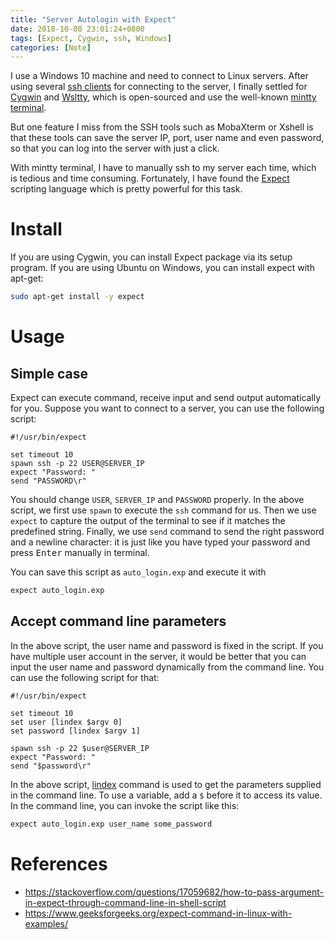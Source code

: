 ```yaml
---
title: "Server Autologin with Expect"
date: 2018-10-08 23:01:24+0800
tags: [Expect, Cygwin, ssh, Windows]
categories: [Note]
---
```



I use a Windows 10 machine and need to connect to Linux servers. After using
several [ssh clients](https://www.slant.co/topics/149/~best-ssh-clients-for-windows)
for connecting to the server, I finally settled for
[Cygwin](https://www.cygwin.com/) and
[Wsltty](https://github.com/mintty/wsltty), which is open-sourced and use the
well-known [mintty terminal](https://github.com/mintty/mintty).

But one feature I miss from the SSH tools such as MobaXterm or Xshell is that
these tools can save the server IP, port, user name and even password, so that
you can log into the server with just a click.

With mintty terminal, I have to manually ssh to my server each time, which is
tedious and time consuming. Fortunately, I have found the
[Expect](https://en.wikipedia.org/wiki/Expect) scripting language which is
pretty powerful for this task.

<!--more-->

# Install

If you are using Cygwin, you can install Expect package via its setup program.
If you are using Ubuntu on Windows, you can install expect with apt-get:

```bash
sudo apt-get install -y expect
```

# Usage

## Simple case

Expect can execute command, receive input and send output automatically for
you. Suppose you want to connect to a server, you can use the following
script:

```
#!/usr/bin/expect

set timeout 10
spawn ssh -p 22 USER@SERVER_IP
expect "Password: "
send "PASSWORD\r"
```

You should change `USER`, `SERVER_IP` and `PASSWORD` properly. In the above
script, we first use `spawn` to execute the `ssh` command for us. Then we use
`expect` to capture the output of the terminal to see if it matches the
predefined string. Finally, we use `send` command to send the right password
and a newline character: it is just like you have typed your password and press
<kbd>Enter</kbd> manually in terminal.

You can save this script as `auto_login.exp` and execute it with

```bash
expect auto_login.exp
```

## Accept command line parameters

In the above script, the user name and password is fixed in the script. If you
have multiple user account in the server, it would be better that you can input
the user name and password dynamically from the command line. You can use the
following script for that:

```
#!/usr/bin/expect

set timeout 10
set user [lindex $argv 0]
set password [lindex $argv 1]

spawn ssh -p 22 $user@SERVER_IP
expect "Password: "
send "$password\r"
```

In the above script, [lindex](https://www.tcl.tk/man/tcl8.4/TclCmd/lindex.htm)
command is used to get the parameters supplied in the command line. To use a
variable, add a `$` before it to access its value. In the command line, you can
invoke the script like this:

```bash
expect auto_login.exp user_name some_password
```

# References

+ https://stackoverflow.com/questions/17059682/how-to-pass-argument-in-expect-through-command-line-in-shell-script
+ https://www.geeksforgeeks.org/expect-command-in-linux-with-examples/
